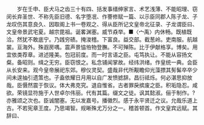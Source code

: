 <!-- { "loadSidebar": true } -->
　　岁在壬申、臣犬马之齿三十有四、括发事缙绅家言、术艺浅薄、不能昭理、窃闵长弃圣世、不称先臣旧德、名字堕冺、作謇修赋一篇、以示臣同郡人陈子龙、子龙叹伤其意良久、因取阁上书一卷观之、得从臣所记文皇帝北征录、子龙谓臣曰、文皇帝景武宅夏。越宗毘祖。诞畧渊塞。威节猋举。■〈宀禹〉内休畅。既植既洽。然犹不敢底宁。乃践穷碛。掩浚稽。下富良。益交部。截葱岭。吏南服。航越裳。亘海外。殊遐房喁。震声景恊恠物登膴。不可殚陈。比于伊献格享。博矣。用宜依类荐章。进述隆美。包冠前度。而一时言语之臣。屯笃执让。不能从容扬文粲。备昭则。缉之无穷。臣窃恨之。私念铺闻掌故。经纬洪绪。作皇统一典。会臣从长安来。观今皇帝展祀东郊。穆仪灵契。盛哉非代所觏瞻仰光藻摽其髣髴卒卒少间未遑抽引遗策也。子盍依耀日月用以自广发愤摅辞。昌衍祗烁。何必湛思抑放哉。臣慑然震于恢议。体大弗克究。退自惟省。古者罪戾摈废之臣。积垢隐忍。咸欲。荣镜显符施于人世卓尔伟丽。代有其篇。缀文之徒。讽其懿淑。俪于制作。?亦雅颂之次也。臣诚闇塞。无以发嘉号。播徽烈。感于永平贤迁之议。允哉乐道上古。不若宪章王度。乃思竭智。规晰殊尤万分之一。稽首顿首。作文皇宾远赋。其辞曰、 

